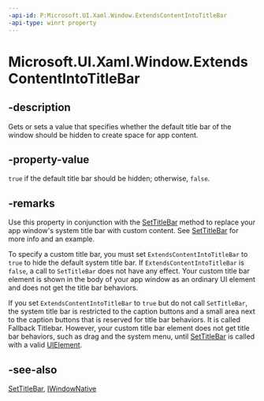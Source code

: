 ```yaml
---
-api-id: P:Microsoft.UI.Xaml.Window.ExtendsContentIntoTitleBar
-api-type: winrt property
---
```


# Microsoft.UI.Xaml.Window.ExtendsContentIntoTitleBar

<!--
public bool ExtendsContentIntoTitleBar { get; set; }
-->

## -description

Gets or sets a value that specifies whether the default title bar of the window should be hidden to create space for app content.

## -property-value

`true` if the default title bar should be hidden; otherwise, `false`.

## -remarks

Use this property in conjunction with the [SetTitleBar](window_settitlebar_1494775390.md) method to replace your app window's system title bar with custom content. See [SetTitleBar](window_settitlebar_1494775390.md) for more info and an example.

To specify a custom title bar, you must set `ExtendsContentIntoTitleBar` to `true` to hide the default system title bar. If `ExtendsContentIntoTitleBar` is `false`, a call to `SetTitleBar` does not have any effect. Your custom title bar element is shown in the body of your app window as an ordinary UI element and does not get the title bar behaviors.

If you set `ExtendsContentIntoTitleBar` to `true` but do not call `SetTitleBar`, the system title bar is restricted to the caption buttons and a small area next to the caption buttons that is reserved for title bar behaviors. It is called Fallback Titlebar. However, your custom title bar element does not get title bar behaviors, such as drag and the system menu, until [SetTitleBar](window_settitlebar_1494775390.md) is called with a valid [UIElement](uielement.md).

## -see-also

[SetTitleBar](window_settitlebar_1494775390.md), [IWindowNative](/windows/apps/winui/reference/iwindownative)

